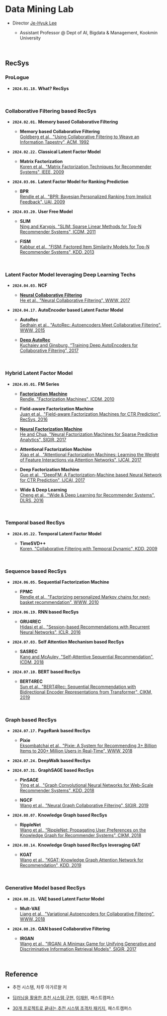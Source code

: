 # Data Mining Lab

- Director [Je-Hyuk Lee](https://github.com/jaylee07)

  - Assistant Professor @ Dept of AI, Bigdata & Management, Kookmin University

</br>

## RecSys

### ProLogue

- **`2024.01.18.` What? RecSys**

</br>

### Collaborative Filtering based RecSys

- **`2024.02.01.` Memory based Collaborative Filtering**
  - **Memory based Collaborative Filtering** </br> [Goldberg et al., "Using Collaborative Filtering to Weave an Information Tapestry", ACM, 1992](https://dl.acm.org/doi/abs/10.1145/138859.138867)

- **`2024.02.22.` Classical Latent Factor Model**
  - **Matrix Factorization** </br> [Koren et al., "Matrix Factorization Techniques for Recommender Systems", IEEE, 2009](https://ieeexplore.ieee.org/abstract/document/5197422?casa_token=MegLN5OlT4oAAAAA:gNQRE3BKlHAKav64qSELmwXR6WizC4ksr3XvAV1DmiLN2AFgy-PdZ9PB8gCIsgS2e1ISZNI2Oibs)

- **`2024.03.06.` Latent Factor Model for Ranking Prediction**
  - **BPR** </br> [Rendle et al., "BPR: Bayesian Personalized Ranking from Implicit Feedback", UAI, 2009](https://arxiv.org/abs/1205.2618)

- **`2024.03.20.` User Free Model**
  - **SLIM** </br> [Ning and Karypis, "SLIM: Sparse Linear Methods for Top-N Recommender Systems", ICDM, 2011](https://ieeexplore.ieee.org/abstract/document/6137254?casa_token=hasquFQkcNQAAAAA:ahz0llpC6_q77EiwLrjlyofGfms6lQOCmuBRrnGl8MOjkbLsWNWRHYJJN9yYBdXkaLKKTvNpjLiC)

  - **FISM** </br> [Kabbur et al., "FISM: Factored Item Similarity Models for Top-N Recommender Systems", KDD, 2013](https://dl.acm.org/doi/abs/10.1145/2487575.2487589?casa_token=zDZvzz_byroAAAAA:1Dr1GXJ7yst1AM9GKAlEyDRP6_hzDEQQr5ML9cjR7u6bJOr4dOp4gA3RyLyI-tVdsewY6FL7Sixq4Vs)

</br>

### Latent Factor Model leveraging Deep Learning Techs

- **`2024.04.03.` NCF**
  - [**Neural Collaborative Filtering**](https://github.com/jayarnim/MD-Data_Mining_Lab/blob/main/model/NCF.py) </br> [He et al., "Neural Collaborative Filtering", WWW, 2017](https://dl.acm.org/doi/abs/10.1145/3038912.3052569?casa_token=xJcQ62dMU8kAAAAA:erA0iE1l2Pxdx8qpbMFCh7Z6-qc02h-yCXcoaWJN5E4pJwMwu6RVRoMrBdUSFJ_yrHGdTfVtJR67EPw)

- **`2024.04.17.` AutoEncoder based Latent Factor Model**
  - **AutoRec** </br> [Sedhain et al., "AutoRec: Autoencoders Meet Collaborative Filtering", WWW, 2015](https://dl.acm.org/doi/abs/10.1145/2740908.2742726?casa_token=h6-W8fBHMuwAAAAA:hcZXeeqXUng_hrZJ9GaPt3dfJ4lXKK_THtypbucIf-XV18hRNfMxj2CkZKTOShkdwCCcrJ5WEGho-mo)

  - [**Deep AutoRec**](https://github.com/jayarnim/M-Data_Mining_Lab/blob/main/model/DeepAutoRec.py) </br> [Kuchaiev and Ginsburg, “Training Deep AutoEncoders for Collaborative Filtering”, 2017](https://arxiv.org/abs/1708.01715)

</br>

### Hybrid Latent Factor Model

- **`2024.05.01.` FM Series**
  - [**Factorization Machine**]() </br> [Rendle, "Factorization Machines", ICDM, 2010](https://ieeexplore.ieee.org/abstract/document/5694074?casa_token=PxTxcXYbSBEAAAAA:94LVL0iDWaWBXagioWFO-JagI4rp2mGkpcl-agJtPsKwhs7WhMS-f5mitp-OrI5z8M2bcAUrzLBR)

  - **Field-aware Factorization Machine** </br> [Juan et al., "Field-aware Factorization Machines for CTR Prediction", RecSys, 2016](https://dl.acm.org/doi/abs/10.1145/2959100.2959134?casa_token=LhyqvBbTAH4AAAAA:j1IOKYkeCTiByjmyaTueiRLCZkmi5U0SWqEVOyBbOdZOj9xKlu7X8AeBWPsum8IwcP6hUdTHqvJgfcM)

  - [**Neural Factorization Machine**](https://github.com/jayarnim/M-Data_Mining_Lab/blob/main/model/NeuralFactorizationMachine.py) </br> [He and Chua, "Neural Factorization Machines for Sparse Predictive Analytics", SIGIR, 2017](https://dl.acm.org/doi/abs/10.1145/3077136.3080777?casa_token=GwAdLrQPwy4AAAAA:ie1lvyHs54HbZmQS4pns-P585Knu3QIYRcNXUbPbfyQdNIO-E2HGXQCIwoza5np_wt-S4gs1lcQ_yw4)

  - **Attentional Factorization Machine** </br> [Xiao et al., "Attentional Factorization Machines: Learning the Weight of Feature Interactions via Attention Networks", IJCAI, 2017](https://arxiv.org/abs/1708.04617)

  - **Deep Factorization Machine** </br> [Guo et al., "DeepFM: A Factorization-Machine based Neural Network for CTR Prediction", IJCAI, 2017](https://arxiv.org/abs/1703.04247)

  - **Wide & Deep Learning** </br> [Cheng et al., "Wide & Deep Learning for Recommender Systems", DLRS, 2016](https://dl.acm.org/doi/abs/10.1145/2988450.2988454)

</br>

### Temporal based RecSys

- **`2024.05.22.` Temporal Latent Factor Model**

  - **TimeSVD++** </br> [Koren, "Collaborative Filtering with Temporal Dynamic", KDD, 2009]()

</br>

### Sequence based RecSys

- **`2024.06.05.` Sequential Factorization Machine**
  - **FPMC** </br> [Rendle et al., "Factorizing personalized Markov chains for next-basket recommendation", WWW, 2010]()

- **`2024.06.19.` RNN based RecSys**
  - **GRU4REC** </br> [Hidasi et al., "Session-based Recommendations with Recurrent Neural Networks", ICLR, 2016](https://arxiv.org/abs/1511.06939)

- **`2024.07.03.` Self Attention Mechanism based RecSys**
  - **SASREC** </br> [Kang and McAuley, "Self-Attentive Sequential Recommendation", ICDM, 2018](https://ieeexplore.ieee.org/abstract/document/8594844?casa_token=JT5smtt5Z5sAAAAA:lFfXP_q_01zzLRSEc7p1zEyR_jZ7l1VjeTTCOUO6QMkDmw6HUM0BDtBSnPGpvH6XZmxvQwnGi-r7)

- **`2024.07.10.` BERT based RecSys**
  - **BERT4REC** </br> [Sun et al., "BERT4Rec: Sequential Recommendation with Bidirectional Encoder Representations from Transformer", CIKM, 2019](https://dl.acm.org/doi/abs/10.1145/3357384.3357895?casa_token=FdOnUIipxhwAAAAA:jXWonRcvhqi5WJFCb_hKPdJMAWgvZI9YJzI4qn20pSMM7N6FrxdvcL9g9h1pAibEFy5eiD_z4N9XmbE)

</br>

### Graph based RecSys

- **`2024.07.17.` PageRank based RecSys**
  - **Pixie** </br> [Eksombatchai et al., "Pixie: A System for Recommending 3+ Billion Items to 200+ Million Users in Real-Time", WWW, 2018](https://dl.acm.org/doi/abs/10.1145/3178876.3186183)

- **`2024.07.24.` DeepWalk based RecSys**

- **`2024.07.31.` GraphSAGE based RecSys**
  - **PinSAGE** </br> [Ying et al., "Graph Convolutional Neural Networks for Web-Scale Recommender Systems", KDD, 2018](https://dl.acm.org/doi/abs/10.1145/3219819.3219890?casa_token=Au-umXQUZ1kAAAAA:lJzYsga18v6bN9pxyApAxnegROTbuvoCB8ukqZ3A8NiPKxY7sfXdSHsvu4eCIWgtQFoS0AaZFSzjHHY)

  - **NGCF** </br> [Wang et al., "Neural Graph Collaborative Filtering", SIGIR, 2019](https://dl.acm.org/doi/abs/10.1145/3331184.3331267?casa_token=8JTOV4RxYlsAAAAA:bkwRnHjoNWGcx5bGw97-cRpFT4iKhBSLnEyI3xK0eXEsb2-bLIwANoE1txFvyRCsgpABkhbCzrtjRA)

- **`2024.08.07.` Knowledge Graph based RecSys**
  - **RippleNet** </br> [Wang et al., “RippleNet: Propagating User Preferences on the Knowledge Graph for Recommender Systems”, CIKM, 2018](https://dl.acm.org/doi/abs/10.1145/3269206.3271739?casa_token=R1-vKJgCzrsAAAAA:x-U83HRTCb83izvU4lkdL29VKSeUgBBgFOpgWmjwpsa6PGdjVig-jaoUI6YdzKY6LihmfGshjhcp2Ks)

- **`2024.08.14.` Knowledge Graph based RecSys leveraging GAT**
  - **KGAT** </br> [Wang et al., "KGAT: Knowledge Graph Attention Network for Recommendation", KDD, 2019](https://dl.acm.org/doi/abs/10.1145/3292500.3330989?casa_token=H-IaOAQVwHwAAAAA:2299fELWgPC7Y7f14vmWKDt0ZhrWV3I01NYuM6s1CoOyEwrltgYDzs1jP6GK_zU6v5qiwXHByDAqmIQ)

</br>

### Generative Model based RecSys

- **`2024.08.21.` VAE based Latent Factor Model**
  - **Mult-VAE** </br> [Liang et al., "Variational Autoencoders for Collaborative Filtering", WWW, 2018](https://dl.acm.org/doi/abs/10.1145/3178876.3186150)

- **`2024.08.28.` GAN based Collaborative Filtering**
  - **IRGAN** </br> [Wang et al., "IRGAN: A Minimax Game for Unifying Generative and Discriminative Information Retrieval Models", SIGIR, 2017](https://dl.acm.org/doi/abs/10.1145/3077136.3080786?casa_token=l3DUV8WZZPUAAAAA:gh1OnSEylDd-KiNnTyq2jTgCcIAutcHOYKgFk9rXXmzdy8t8lJjfYi0XJDVzEVIsENZs8wlTCZeN_Wc)

</br>

## Reference

- 추천 시스템, 차루 아가르왈 저

- [딥러닝을 활용한 추천 시스템 구현](https://fastcampus.co.kr/data_online_rs), [이재원](https://github.com/jaewonlee-728), 패스트캠퍼스

- [30개 프로젝트로 끝내는 추천 시스템 초격차 패키지](https://fastcampus.co.kr/data_online_rsystem), 패스트캠퍼스
